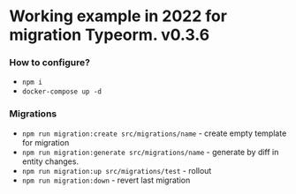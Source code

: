 # Working example in 2022 for migration Typeorm. v0.3.6

### How to configure?
- `npm i`
- `docker-compose up -d`

### Migrations
- `npm run migration:create src/migrations/name` - create empty template for migration
- `npm run migration:generate src/migrations/name` - generate by diff in entity changes.
- `npm run migration:up src/migrations/test` - rollout 
- `npm run migration:down` - revert last migration
